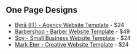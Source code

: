 
## One Page Designs
-   [Byrå (IT) - Agency Website Template](https://webflow.com/templates/html/byra-it-agency-website-template)  - $24
-   [Barbershop - Barber Website Template](https://webflow.com/templates/html/barbershop-barber-website-template)  - $49
-   [Soy - Small Business Website Template](https://webflow.com/templates/html/soy-small-business-website-template) - $24
-   [Mark Eter - Creative Website Template](https://webflow.com/templates/html/mark-eter-creative-website-template) - $24